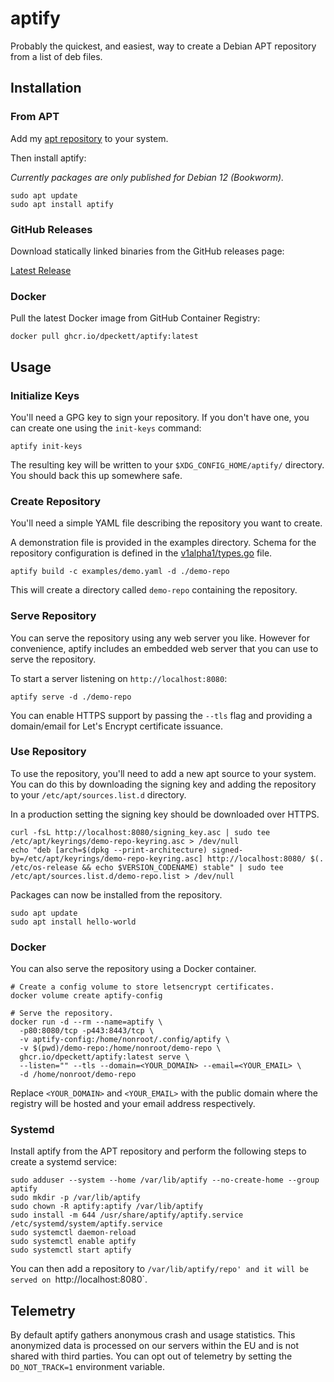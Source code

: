 # aptify

Probably the quickest, and easiest, way to create a Debian APT repository from
a list of deb files.

## Installation

### From APT

Add my [apt repository](https://github.com/dpeckett/apt.dpeckett.dev?tab=readme-ov-file#usage) to your system.

Then install aptify:

*Currently packages are only published for Debian 12 (Bookworm).*

```shell
sudo apt update
sudo apt install aptify
```

### GitHub Releases

Download statically linked binaries from the GitHub releases page: 

[Latest Release](https://github.com/dpeckett/aptify/releases/latest)

### Docker

Pull the latest Docker image from GitHub Container Registry:

```shell
docker pull ghcr.io/dpeckett/aptify:latest
```

## Usage

### Initialize Keys

You'll need a GPG key to sign your repository. If you don't have one, you can
create one using the `init-keys` command:

```shell
aptify init-keys
```

The resulting key will be written to your `$XDG_CONFIG_HOME/aptify/` directory. You should back this up somewhere safe.

### Create Repository

You'll need a simple YAML file describing the repository you want to create.

A demonstration file is provided in the examples directory. Schema for the
repository configuration is defined in the 
[v1alpha1/types.go](./internal/config/v1alpha1/types.go) file.

```shell
aptify build -c examples/demo.yaml -d ./demo-repo
```

This will create a directory called `demo-repo` containing the repository.

### Serve Repository

You can serve the repository using any web server you like. However for 
convenience, aptify includes an embedded web server that you can use to serve 
the repository.

To start a server listening on `http://localhost:8080`:

```shell
aptify serve -d ./demo-repo
```

You can enable HTTPS support by passing the `--tls` flag and providing a 
domain/email for Let's Encrypt certificate issuance.

### Use Repository

To use the repository, you'll need to add a new apt source to your system. You
can do this by downloading the signing key and adding the repository to your
`/etc/apt/sources.list.d` directory.

In a production setting the signing key should be downloaded over HTTPS.

```shell
curl -fsL http://localhost:8080/signing_key.asc | sudo tee /etc/apt/keyrings/demo-repo-keyring.asc > /dev/null
echo "deb [arch=$(dpkg --print-architecture) signed-by=/etc/apt/keyrings/demo-repo-keyring.asc] http://localhost:8080/ $(. /etc/os-release && echo $VERSION_CODENAME) stable" | sudo tee /etc/apt/sources.list.d/demo-repo.list > /dev/null
```

Packages can now be installed from the repository.

```shell
sudo apt update
sudo apt install hello-world
```

### Docker

You can also serve the repository using a Docker container.

```shell
# Create a config volume to store letsencrypt certificates.
docker volume create aptify-config

# Serve the repository.
docker run -d --rm --name=aptify \
  -p80:8080/tcp -p443:8443/tcp \
  -v aptify-config:/home/nonroot/.config/aptify \
  -v $(pwd)/demo-repo:/home/nonroot/demo-repo \
  ghcr.io/dpeckett/aptify:latest serve \
  --listen="" --tls --domain=<YOUR_DOMAIN> --email=<YOUR_EMAIL> \
  -d /home/nonroot/demo-repo
```

Replace `<YOUR_DOMAIN>` and `<YOUR_EMAIL>` with the public domain where the 
registry will be hosted and your email address respectively.

### Systemd

Install aptify from the APT repository and perform the following steps to
create a systemd service:

```shell
sudo adduser --system --home /var/lib/aptify --no-create-home --group aptify
sudo mkdir -p /var/lib/aptify
sudo chown -R aptify:aptify /var/lib/aptify
sudo install -m 644 /usr/share/aptify/aptify.service /etc/systemd/system/aptify.service
sudo systemctl daemon-reload
sudo systemctl enable aptify
sudo systemctl start aptify
```

You can then add a repository to `/var/lib/aptify/repo' and it will be served
on `http://localhost:8080`.

## Telemetry

By default aptify gathers anonymous crash and usage statistics. This anonymized
data is processed on our servers within the EU and is not shared with third
parties. You can opt out of telemetry by setting the `DO_NOT_TRACK=1`
environment variable.